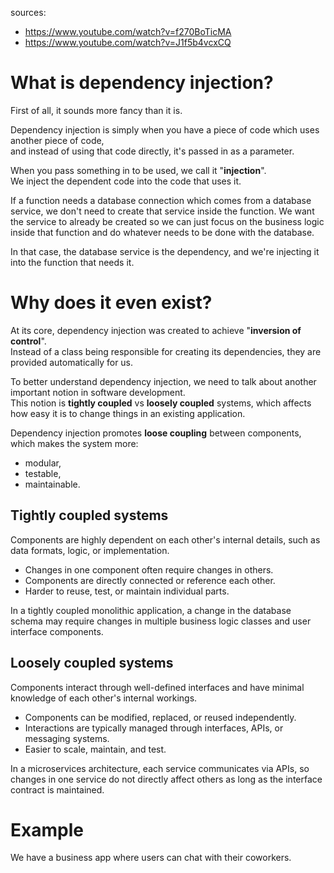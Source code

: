 sources: 
- https://www.youtube.com/watch?v=f270BoTicMA
- https://www.youtube.com/watch?v=J1f5b4vcxCQ

# What is dependency injection? 

First of all, it sounds more fancy than it is.  

Dependency injection is simply when you have a piece of code which uses another piece of code,  
and instead of using that code directly, it's passed in as a parameter.  

When you pass something in to be used, we call it "**injection**".  
We inject the dependent code into the code that uses it.  

If a function needs a database connection which comes from a database service, we don't need to create that service inside the function.
We want the service to already be created so we can just focus on the business logic inside that function and do whatever needs to be done with the database.  

In that case, the database service is the dependency, and we're injecting it into the function that needs it.  

# Why does it even exist?

At its core, dependency injection was created to achieve "**inversion of control**".  
Instead of a class being responsible for creating its dependencies, they are provided automatically for us.  

To better understand dependency injection, we need to talk about another important notion in software development.  
This notion is **tightly coupled** vs **loosely coupled** systems, which affects how easy it is to change things in an existing application.  

Dependency injection promotes **loose coupling** between components, which makes the system more: 
- modular,
- testable,
- maintainable.

## Tightly coupled systems

Components are highly dependent on each other's internal details, such as data formats, logic, or implementation.  
- Changes in one component often require changes in others.
- Components are directly connected or reference each other.
- Harder to reuse, test, or maintain individual parts.

In a tightly coupled monolithic application, a change in the database schema may require changes in multiple business logic classes and user interface components.

## Loosely coupled systems

Components interact through well-defined interfaces and have minimal knowledge of each other's internal workings.  
- Components can be modified, replaced, or reused independently.
- Interactions are typically managed through interfaces, APIs, or messaging systems.
- Easier to scale, maintain, and test.

In a microservices architecture, each service communicates via APIs, so changes in one service do not directly affect others as long as the interface contract is maintained.

# Example 

We have a business app where users can chat with their coworkers.  




